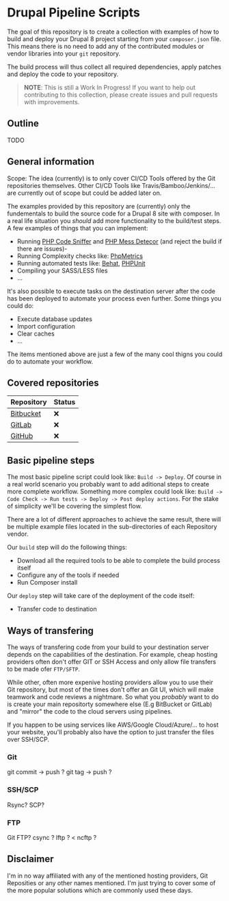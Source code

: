 # Drupal Pipeline Scripts

The goal of this repository is to create a collection with examples of how to build and deploy your Drupal 8 project starting from your `composer.json` file. This means there is no need to add any of the contributed modules or vendor libraries into your `git` repository.

The build process will thus collect all required dependencies, apply patches and deploy the code to your repository.

> **NOTE**: This is still a Work In Progress!
> If you want to help out contributing to this collection, please create issues and pull requests with improvements.

## Outline

TODO

## General information

Scope: The idea (currently) is to only cover CI/CD Tools offered by the Git repositories themselves. Other CI/CD Tools like Travis/Bamboo/Jenkins/... are currently out of scope but could be added later on.

The examples provided by this repository are (currently) only the fundementals to build the source code for a Drupal 8 site with composer. In a real life situation you *should* add more functionality to the build/test steps. A few examples of things that you can implement:
- Running [PHP Code Sniffer][2] and [PHP Mess Detecor][3] (and reject the build if there are issues)-
- Running Complexity checks like: [PhpMetrics][1]
- Running automated tests like: [Behat][4], [PHPUnit][5]
- Compiling your SASS/LESS files
- ...

It's also possible to execute tasks on the destination server after the code has been deployed to automate your process even further. Some things you could do:
- Execute database updates
- Import configuration
- Clear caches
- ...

The items mentioned above are just a few of the many cool thigns you could do to automate your workflow.

## Covered repositories

Repository | Status
-----------|-------
[Bitbucket][6] | :x:
[GitLab][7] | :x:
[GitHub][8] | :x:

## Basic pipeline steps

The most basic pipeline script could look like: `Build -> Deploy`. Of course in a real world scenario you probably want to add aditional steps to create more complete workflow. Something more complex could look like: `Build -> Code Check -> Run tests -> Deploy -> Post deploy actions`. For the stake of simplicity we'll be covering the simplest flow.

There are a lot of different approaches to achieve the same result, there will be multiple example files located in the sub-directories of each Repository vendor.

Our `build` step will do the following things:
- Download all the required tools to be able to complete the build process itself
- Configure any of the tools if needed
- Run Composer install

Our `deploy` step will take care of the deployment of the code itself:
- Transfer code to destination

## Ways of transfering

The ways of transfering code from your build to your destination server depends on the capabilities of the destination. For example, cheap hosting providers often don't offer GIT or SSH Access and only allow file transfers to be made ofer `FTP/SFTP`. 

While other, often more expenive hosting providers allow you to use their Git repository, but most of the times don't offer an Git UI, which will make teamwork and code reviews a nightmare. So what you *probably* want to do is create your main repositorty somewhere else (E.g BitBucket or GitLab) and "mirror" the code to the cloud servers using pipelines.

If you happen to be using services like AWS/Google Cloud/Azure/... to host your website, you'll probably also have the option to just transfer the files over SSH/SCP.

### Git

git commit -> push ?
git tag -> push ?

### SSH/SCP

Rsync?
SCP?

### FTP

Git FTP? 
csync ? 
lftp ? < 
ncftp ? 

## Disclaimer

I'm in no way affiliated with any of the mentioned hosting providers, Git Reposities or any other names mentioned. I'm just trying to cover some of the more popular solutions which are commonly used these days.


[1]: https://www.phpmetrics.org
[2]: https://github.com/squizlabs/PHP_CodeSniffer
[3]: https://phpmd.org
[4]: http://behat.org/en/latest
[5]: https://phpunit.de
[6]: https://bitbucket.org
[7]: https://gitlab.com
[8]: https://gitub.com
